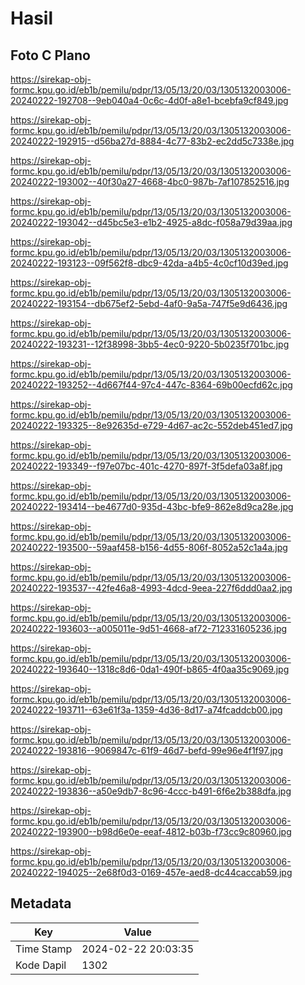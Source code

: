 # Hasil

## Foto C Plano

https://sirekap-obj-formc.kpu.go.id/eb1b/pemilu/pdpr/13/05/13/20/03/1305132003006-20240222-192708--9eb040a4-0c6c-4d0f-a8e1-bcebfa9cf849.jpg

https://sirekap-obj-formc.kpu.go.id/eb1b/pemilu/pdpr/13/05/13/20/03/1305132003006-20240222-192915--d56ba27d-8884-4c77-83b2-ec2dd5c7338e.jpg

https://sirekap-obj-formc.kpu.go.id/eb1b/pemilu/pdpr/13/05/13/20/03/1305132003006-20240222-193002--40f30a27-4668-4bc0-987b-7af107852516.jpg

https://sirekap-obj-formc.kpu.go.id/eb1b/pemilu/pdpr/13/05/13/20/03/1305132003006-20240222-193042--d45bc5e3-e1b2-4925-a8dc-f058a79d39aa.jpg

https://sirekap-obj-formc.kpu.go.id/eb1b/pemilu/pdpr/13/05/13/20/03/1305132003006-20240222-193123--09f562f8-dbc9-42da-a4b5-4c0cf10d39ed.jpg

https://sirekap-obj-formc.kpu.go.id/eb1b/pemilu/pdpr/13/05/13/20/03/1305132003006-20240222-193154--db675ef2-5ebd-4af0-9a5a-747f5e9d6436.jpg

https://sirekap-obj-formc.kpu.go.id/eb1b/pemilu/pdpr/13/05/13/20/03/1305132003006-20240222-193231--12f38998-3bb5-4ec0-9220-5b0235f701bc.jpg

https://sirekap-obj-formc.kpu.go.id/eb1b/pemilu/pdpr/13/05/13/20/03/1305132003006-20240222-193252--4d667f44-97c4-447c-8364-69b00ecfd62c.jpg

https://sirekap-obj-formc.kpu.go.id/eb1b/pemilu/pdpr/13/05/13/20/03/1305132003006-20240222-193325--8e92635d-e729-4d67-ac2c-552deb451ed7.jpg

https://sirekap-obj-formc.kpu.go.id/eb1b/pemilu/pdpr/13/05/13/20/03/1305132003006-20240222-193349--f97e07bc-401c-4270-897f-3f5defa03a8f.jpg

https://sirekap-obj-formc.kpu.go.id/eb1b/pemilu/pdpr/13/05/13/20/03/1305132003006-20240222-193414--be4677d0-935d-43bc-bfe9-862e8d9ca28e.jpg

https://sirekap-obj-formc.kpu.go.id/eb1b/pemilu/pdpr/13/05/13/20/03/1305132003006-20240222-193500--59aaf458-b156-4d55-806f-8052a52c1a4a.jpg

https://sirekap-obj-formc.kpu.go.id/eb1b/pemilu/pdpr/13/05/13/20/03/1305132003006-20240222-193537--42fe46a8-4993-4dcd-9eea-227f6ddd0aa2.jpg

https://sirekap-obj-formc.kpu.go.id/eb1b/pemilu/pdpr/13/05/13/20/03/1305132003006-20240222-193603--a005011e-9d51-4668-af72-712331605236.jpg

https://sirekap-obj-formc.kpu.go.id/eb1b/pemilu/pdpr/13/05/13/20/03/1305132003006-20240222-193640--1318c8d6-0da1-490f-b865-4f0aa35c9069.jpg

https://sirekap-obj-formc.kpu.go.id/eb1b/pemilu/pdpr/13/05/13/20/03/1305132003006-20240222-193711--63e61f3a-1359-4d36-8d17-a74fcaddcb00.jpg

https://sirekap-obj-formc.kpu.go.id/eb1b/pemilu/pdpr/13/05/13/20/03/1305132003006-20240222-193816--9069847c-61f9-46d7-befd-99e96e4f1f97.jpg

https://sirekap-obj-formc.kpu.go.id/eb1b/pemilu/pdpr/13/05/13/20/03/1305132003006-20240222-193836--a50e9db7-8c96-4ccc-b491-6f6e2b388dfa.jpg

https://sirekap-obj-formc.kpu.go.id/eb1b/pemilu/pdpr/13/05/13/20/03/1305132003006-20240222-193900--b98d6e0e-eeaf-4812-b03b-f73cc9c80960.jpg

https://sirekap-obj-formc.kpu.go.id/eb1b/pemilu/pdpr/13/05/13/20/03/1305132003006-20240222-194025--2e68f0d3-0169-457e-aed8-dc44caccab59.jpg


## Metadata

| Key        | Value               |
| ---------- | ------------------- |
| Time Stamp | 2024-02-22 20:03:35 |
| Kode Dapil | 1302                |



